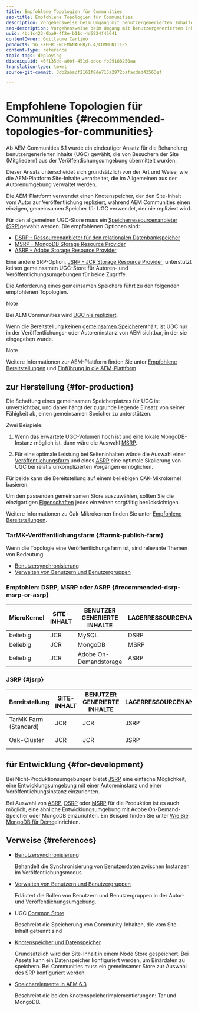 ```yaml
---
title: Empfohlene Topologien für Communities
seo-title: Empfohlene Topologien für Communities
description: Vorgehensweise beim Umgang mit benutzergenerierten Inhalten (UGC)
seo-description: Vorgehensweise beim Umgang mit benutzergenerierten Inhalten (UGC)
uuid: 4bc1c423-0ba9-4f2e-b11c-4d6824f45641
contentOwner: Guillaume Carlino
products: SG_EXPERIENCEMANAGER/6.4/COMMUNITIES
content-type: reference
topic-tags: deploying
discoiquuid: 46f135de-a0bf-451d-bdcc-fb29188250aa
translation-type: tm+mt
source-git-commit: 3db2abacf2161f8de715a2972bafacdad43563ef

---
```



# Empfohlene Topologien für Communities {#recommended-topologies-for-communities}

Ab AEM Communities 6.1 wurde ein eindeutiger Ansatz für die Behandlung benutzergenerierter Inhalte (UGC) gewählt, die von Besuchern der Site (Mitgliedern) aus der Veröffentlichungsumgebung übermittelt wurden.

Dieser Ansatz unterscheidet sich grundsätzlich von der Art und Weise, wie die AEM-Plattform Site-Inhalte verarbeitet, die im Allgemeinen aus der Autorenumgebung verwaltet werden.

Die AEM-Plattform verwendet einen Knotenspeicher, der den Site-Inhalt vom Autor zur Veröffentlichung repliziert, während AEM Communities einen einzigen, gemeinsamen Speicher für UGC verwendet, der nie repliziert wird.

Für den allgemeinen UGC-Store muss ein [Speicherressourcenanbieter (SRP)](working-with-srp.md)gewählt werden. Die empfohlenen Optionen sind:

* [DSRP - Ressourcenanbieter für den relationalen Datenbankspeicher](dsrp.md)
* [MSRP - MongoDB Storage Resource Provider](msrp.md)
* [ASRP - Adobe Storage Resource Provider](asrp.md)

Eine andere SRP-Option, [JSRP - JCR Storage Resource Provider](jsrp.md), unterstützt keinen gemeinsamen UGC-Store für Autoren- und Veröffentlichungsumgebungen für beide Zugriffe.

Die Anforderung eines gemeinsamen Speichers führt zu den folgenden empfohlenen Topologien.

>[!NOTE]
>
>Bei AEM Communities wird [UGC nie repliziert](working-with-srp.md#ugc-never-replicated).
>
>Wenn die Bereitstellung keinen [gemeinsamen Speicher](working-with-srp.md)enthält, ist UGC nur in der Veröffentlichungs- oder Autoreninstanz von AEM sichtbar, in der sie eingegeben wurde.

>[!NOTE]
>
>Weitere Informationen zur AEM-Plattform finden Sie unter [Empfohlene Bereitstellungen](../../help/sites-deploying/recommended-deploys.md) und [Einführung in die AEM-Plattform](../../help/sites-deploying/data-store-config.md).

## zur Herstellung {#for-production}

Die Schaffung eines gemeinsamen Speicherplatzes für UGC ist unverzichtbar, und daher hängt der zugrunde liegende Einsatz von seiner Fähigkeit ab, einen gemeinsamen Speicher zu unterstützen.

Zwei Beispiele:

1) Wenn das erwartete UGC-Volumen hoch ist und eine lokale MongoDB-Instanz möglich ist, dann wäre die Auswahl [MSRP](msrp.md).

2) Für eine optimale Leistung bei Seiteninhalten würde die Auswahl einer [Veröffentlichungsfarm](../../help/sites-deploying/recommended-deploys.md#tarmk-farm) und eines [ASRP](asrp.md) eine optimale Skalierung von UGC bei relativ unkomplizierten Vorgängen ermöglichen.

Für beide kann die Bereitstellung auf einem beliebigen OAK-Mikrokernel basieren.

Um den passenden gemeinsamen Store auszuwählen, sollten Sie die einzigartigen [Eigenschaften](working-with-srp.md#characteristics-of-srp-options) jedes einzelnen sorgfältig berücksichtigen.

Weitere Informationen zu Oak-Mikrokernen finden Sie unter [Empfohlene Bereitstellungen](../../help/sites-deploying/recommended-deploys.md).

### TarMK-Veröffentlichungsfarm {#tarmk-publish-farm}

Wenn die Topologie eine Veröffentlichungsfarm ist, sind relevante Themen von Bedeutung

* [Benutzersynchronisierung](sync.md)
* [Verwalten von Benutzern und Benutzergruppen](users.md)

### Empfohlen: DSRP, MSRP oder ASRP {#recommended-dsrp-msrp-or-asrp}

| MicroKernel | SITE-INHALT | BENUTZER GENERIERTE INHALTE | LAGERRESSOURCENANBIETER | HÄUFIG GESPEICHERT |
|-------------|------------------------|----------------------------------|---------------------------|---------------|
| beliebig | JCR | MySQL | DSRP | Ja |
| beliebig | JCR | MongoDB | MSRP | Ja |
| beliebig | JCR | Adobe On-Demandstorage | ASRP | Ja |

### JSRP {#jsrp}


| Bereitstellung | SITE-INHALT | BENUTZER GENERIERTE INHALTE | LAGERRESSOURCENANBIETER | HÄUFIG GESPEICHERT |
|----------------------|------------------------|----------------------------------|---------------------------|---------------------------------|
| TarMK Farm (Standard) | JCR | JCR | JSRP | Nein |
| Oak-Cluster | JCR | JCR | JSRP | Nur Yesfor-Veröffentlichungsumgebung |

## für Entwicklung {#for-development}

Bei Nicht-Produktionsumgebungen bietet [JSRP](jsrp.md) eine einfache Möglichkeit, eine Entwicklungsumgebung mit einer Autoreninstanz und einer Veröffentlichungsinstanz einzurichten.

Bei Auswahl von [ASRP](asrp.md), [DSRP](dsrp.md) oder [MSRP](msrp.md) für die Produktion ist es auch möglich, eine ähnliche Entwicklungsumgebung mit Adobe On-Demand-Speicher oder MongoDB einzurichten. Ein Beispiel finden Sie unter [Wie Sie MongoDB für Demo](demo-mongo.md)einrichten.

## Verweise {#references}

* [Benutzersynchronisierung](sync.md)

   Behandelt die Synchronisierung von Benutzerdaten zwischen Instanzen im Veröffentlichungsmodus.

* [Verwalten von Benutzern und Benutzergruppen](users.md)

   Erläutert die Rollen von Benutzern und Benutzergruppen in der Autor- und Veröffentlichungsumgebung.

* UGC [Common Store](working-with-srp.md)

   Beschreibt die Speicherung von Community-Inhalten, die vom Site-Inhalt getrennt sind

* [Knotenspeicher und Datenspeicher](../../help/sites-deploying/data-store-config.md)

   Grundsätzlich wird der Site-Inhalt in einem Node Store gespeichert. Bei Assets kann ein Datenspeicher konfiguriert werden, um Binärdaten zu speichern. Bei Communities muss ein gemeinsamer Store zur Auswahl des SRP konfiguriert werden.

* [Speicherelemente in AEM 6.3](../../help/sites-deploying/storage-elements-in-aem-6.md)

   Beschreibt die beiden Knotenspeicherimplementierungen: Tar und MongoDB.
